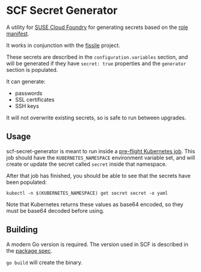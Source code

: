 # SCF Secret Generator

A utility for [SUSE Cloud Foundry](https://github.com/SUSE/scf) for generating
secrets based on the [role manifest](https://github.com/SUSE/scf/blob/develop/container-host-files/etc/scf/config/role-manifest.yml).

It works in conjunction with the [fissile](https://github.com/SUSE/fissile) project.

These secrets are described in the `configuration.variables` section, and will
be generated if they have `secret: true` properties and the `generator` section
is populated.

It can generate:

* passwords
* SSL certificates
* SSH keys

It will not overwrite existing secrets, so is safe to run between upgrades.

## Usage

scf-secret-generator is meant to run inside a [pre-flight Kubernetes job](https://github.com/SUSE/scf/blob/develop/src/scf-helper-release/jobs/generate-secrets/templates/run.erb).
This job should have the `KUBERNETES_NAMESPACE` environment variable set, and
will create or update the secret called `secret` inside that namespace.

After that job has finished, you should be able to see that the secrets have
been populated:

`kubectl -n $(KUBERNETES_NAMESPACE) get secret secret -o yaml`

Note that Kubernetes returns these values as base64 encoded, so they must be
base64 decoded before using.

## Building

A modern Go version is required. The version used in SCF is described in the
[package spec](https://github.com/SUSE/scf-helper-release/blob/master/packages/generate-secrets/spec).

`go build` will create the binary.
